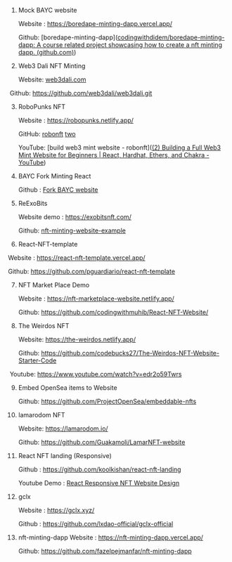 1. Mock BAYC website 

   Website : https://boredape-minting-dapp.vercel.app/

   Github: [boredape-minting-dapp]([codingwithdidem/boredape-minting-dapp: A course related project showcasing how to create a nft minting dapp. (github.com)](https://github.com/codingwithdidem/boredape-minting-dapp))

   

2. Web3 Dali NFT Minting 

   Website: [web3dali.com](https://www.web3dali.com/)

​		Github: https://github.com/web3dali/web3dali.git



3. RoboPunks NFT

   Website : https://robopunks.netlify.app/

   GitHub: [robonft](https://github.com/angkushsahu/Robopunks) [two](https://github.com/limkxrby/NFT-minting-website)

   YouTube: [build web3 mint website - robonft]([(2) Building a Full Web3 Mint Website for Beginners | React, Hardhat, Ethers, and Chakra - YouTube](https://www.youtube.com/watch?v=ynFNLBP2TPs&t=3794s))



4. BAYC Fork Minting React

   Github : [Fork BAYC website](https://github.com/DreamWorker777/BaycFork-NFT-minting-React)



5. ReExoBits

   Website demo : https://exobitsnft.com/

   Github: [ nft-minting-website-example](https://github.com/mwilber/nft-minting-website-example)

   

6.  React-NFT-template

   Website : https://react-nft-template.vercel.app/

   Github:  https://github.com/pguardiario/react-nft-template



7. NFT Market Place Demo

   Website : https://nft-marketplace-website.netlify.app/

   Github: https://github.com/codingwithmuhib/React-NFT-Website/



8. The Weirdos NFT 

   Website: 	https://the-weirdos.netlify.app/

   Github:  	https://github.com/codebucks27/The-Weirdos-NFT-Website-Starter-Code

​		Youtube:  https://www.youtube.com/watch?v=edr2o59Twrs





9. Embed OpenSea items to Website

   Github: https://github.com/ProjectOpenSea/embeddable-nfts

   

10. lamarodom NFT

    Website: https://lamarodom.io/

    Github: https://github.com/Guakamoli/LamarNFT-website



11. React NFT landing (Responsive)

    Github : https://github.com/koolkishan/react-nft-landing

    Youtube Demo : [React Responsive NFT Website Design ](https://www.youtube.com/watch?v=up60it73iqU)


12. gclx   
    
    Website : https://gclx.xyz/
    
    Github : https://github.com/lxdao-official/gclx-official
    
13. nft-minting-dapp
     Website : https://nft-minting-dapp.vercel.app/
     
     Github: https://github.com/fazelpejmanfar/nft-minting-dapp


